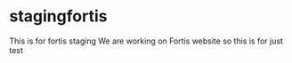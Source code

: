 # stagingfortis
This is for fortis staging
We are working on Fortis website so this is for just test

